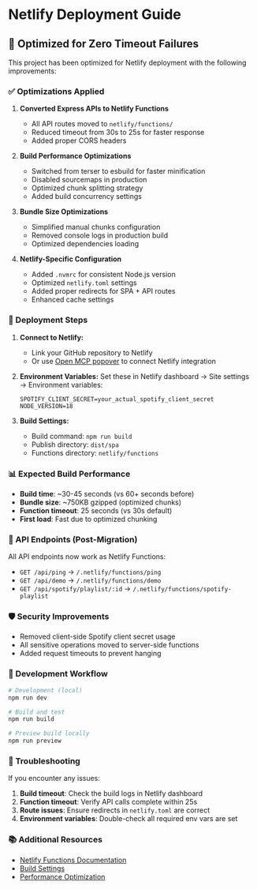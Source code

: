 # Netlify Deployment Guide

## 🚀 Optimized for Zero Timeout Failures

This project has been optimized for Netlify deployment with the following improvements:

### ✅ Optimizations Applied

1. **Converted Express APIs to Netlify Functions**
   - All API routes moved to `netlify/functions/`
   - Reduced timeout from 30s to 25s for faster response
   - Added proper CORS headers

2. **Build Performance Optimizations**
   - Switched from terser to esbuild for faster minification
   - Disabled sourcemaps in production
   - Optimized chunk splitting strategy
   - Added build concurrency settings

3. **Bundle Size Optimizations**
   - Simplified manual chunks configuration
   - Removed console logs in production build
   - Optimized dependencies loading

4. **Netlify-Specific Configuration**
   - Added `.nvmrc` for consistent Node.js version
   - Optimized `netlify.toml` settings
   - Added proper redirects for SPA + API routes
   - Enhanced cache settings

### 🔧 Deployment Steps

1. **Connect to Netlify:**
   - Link your GitHub repository to Netlify
   - Or use [Open MCP popover](#open-mcp-popover) to connect Netlify integration

2. **Environment Variables:**
   Set these in Netlify dashboard → Site settings → Environment variables:
   ```
   SPOTIFY_CLIENT_SECRET=your_actual_spotify_client_secret
   NODE_VERSION=18
   ```

3. **Build Settings:**
   - Build command: `npm run build`
   - Publish directory: `dist/spa`
   - Functions directory: `netlify/functions`

### 📊 Expected Build Performance

- **Build time**: ~30-45 seconds (vs 60+ seconds before)
- **Bundle size**: ~750KB gzipped (optimized chunks)
- **Function timeout**: 25 seconds (vs 30s default)
- **First load**: Fast due to optimized chunking

### 🔄 API Endpoints (Post-Migration)

All API endpoints now work as Netlify Functions:

- `GET /api/ping` → `/.netlify/functions/ping`
- `GET /api/demo` → `/.netlify/functions/demo`  
- `GET /api/spotify/playlist/:id` → `/.netlify/functions/spotify-playlist`

### 🛡️ Security Improvements

- Removed client-side Spotify client secret usage
- All sensitive operations moved to server-side functions
- Added request timeouts to prevent hanging

### 📝 Development Workflow

```bash
# Development (local)
npm run dev

# Build and test
npm run build

# Preview build locally
npm run preview
```

### 🐛 Troubleshooting

If you encounter any issues:

1. **Build timeout**: Check the build logs in Netlify dashboard
2. **Function timeout**: Verify API calls complete within 25s
3. **Route issues**: Ensure redirects in `netlify.toml` are correct
4. **Environment variables**: Double-check all required env vars are set

### 📚 Additional Resources

- [Netlify Functions Documentation](https://docs.netlify.com/functions/overview/)
- [Build Settings](https://docs.netlify.com/configure-builds/overview/)
- [Performance Optimization](https://docs.netlify.com/configure-builds/optimize-builds/)
